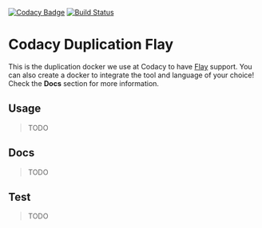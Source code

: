 [![Codacy Badge](https://api.codacy.com/project/badge/Grade/85242dbf532742889a0b856ee11d022a)](https://www.codacy.com/app/Codacy/codacy-duplication-flay?utm_source=github.com&amp;utm_medium=referral&amp;utm_content=codacy/codacy-duplication-flay&amp;utm_campaign=Badge_Grade)
[![Build Status](https://circleci.com/gh/codacy/codacy-duplication-flay.svg?style=shield&circle-token=:circle-token)](https://circleci.com/gh/codacy/codacy-duplication-flay)

# Codacy Duplication Flay 

This is the duplication docker we use at Codacy to have [Flay](https://github.com/seattlerb/flay) support.
You can also create a docker to integrate the tool and language of your choice!
Check the **Docs** section for more information.

## Usage               

> TODO

## Docs

> TODO

## Test

> TODO

